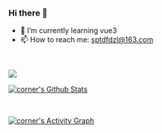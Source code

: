 ### Hi there 👋
- 🌱 I’m currently learning vue3
- 📫 How to reach me: sptdfdzl@163.com

<br/>

![](https://visitor-badge.glitch.me/badge?page_id=adjfks.readme)



<a href="#stats" align="center"><img align="center" alt="corner's Github Stats" src="https://github-readme-stats.vercel.app/api?username=adjfks&count_private=true&show_icons=true&include_all_commits=true&show_owner=true"/></a>

<br>

<a href="https://github.com/ashutosh00710/github-readme-activity-graph"><img alt="corner's Activity Graph" src="https://activity-graph.herokuapp.com/graph?username=adjfks&bg_color=FFFFFF&color=409EFF&line=F85D7F&point=F85D7F&hide_border=true" /></a>


